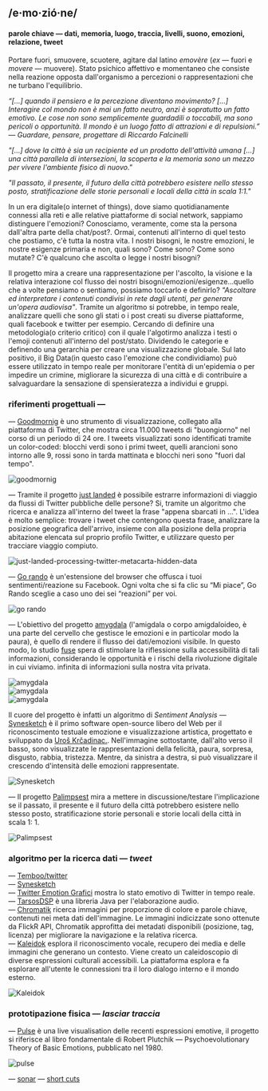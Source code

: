 ## /e·mo·zió·ne/
#### parole chiave — dati, memoria, luogo, traccia, livelli, suono, emozioni, relazione, tweet

Portare fuori, smuovere, scuotere, agitare dal latino _emovère_ (_ex_ — fuori e _movere_ — muovere). Stato psichico affettivo e momentaneo che consiste nella reazione opposta dall'organismo a percezioni o rappresentazioni che ne turbano l'equilibrio.

_“[…] quando il pensiero e la percezione diventano movimento? […] Interagire col mondo non è mai un fatto neutro, anzi è sopratutto un fatto emotivo. Le cose non sono semplicemente guardadili o toccabili, ma sono pericoli o opportunità. Il mondo è un luogo fatto di attrazioni e di repulsioni.” — Guardare, pensare, progettare di Riccardo Falcinelli_

_"[…] dove la città è sia un recipiente ed un prodotto dell'attività umana […] una città parallela di intersezioni, la scoperta e la memoria sono un mezzo per vivere l'ambiente fisico di nuovo."_

_"Il passato, il presente, il futuro della città potrebbero esistere nello stesso posto, stratificazione delle storie personali e locali della città in scala 1:1."_ 

In un era digitale(o internet of things), dove siamo quotidianamente connessi alla reti e alle relative piattaforme di social network, sappiamo distinguere l'emozioni? Conosciamo, veramente, come sta la persona dall'altra parte della chat/post?. Ormai, contenuti all'interno di quel testo che postiamo, c'è tutta la nostra vita. I nostri bisogni, le nostre emozioni, le nostre esigenze primaria e non, quali sono? Come sono? Come sono mutate? C'è qualcuno che ascolta o legge i nostri bisogni?

Il progetto mira a creare una rappresentazione per l'ascolto, la visione e la relativa interazione col flusso dei nostri bisogni/emozioni/esigenze...quello che a volte pensiamo o sentiamo, possiamo toccarlo e definirlo? _"Ascoltare ed interpretare i contenuti condivisi in rete dagli utenti, per generare un'opera audiovisa"_. Tramite un algoritmo si potrebbe, in tempo reale, analizzare quelli che sono gli stati o i post creati su diverse piattaforme, quali facebook e twitter per esempio. Cercando di definire una metodologia(o criterio critico) con il quale l'algotirmo analizza i testi o l'emoji contenuti all'interno del post/stato. Dividendo le categorie e definendo una gerarchia per creare una visualizzazione globale.
Sul lato positivo, il Big Data(in questo caso l'emozione che condividiamo) può essere utilizzato in tempo reale per monitorare l'entità di un'epidemia o per impedire un crimine, migliorare la sicurezza di una città e di contribuire a salvaguardare la sensazione di spensieratezza a individui e gruppi.
  
  
### riferimenti progettuali —
— [Goodmornig](http://blog.blprnt.com/blog/blprnt/goodmorning) è uno strumento di visualizzazione, collegato alla piattaforma di Twitter, che mostra circa 11.000 tweets di "buongiorno" nel corso di un periodo di 24 ore. I tweets visualizzati sono identificati tramite un color-coded: blocchi verdi sono i primi tweet, quelli arancioni sono intorno alle 9, rossi sono in tarda mattinata e blocchi neri sono "fuori dal tempo".

![goodmornig](http://i.imgur.com/QjvWEuJ.jpg)  

— Tramite il progetto [just landed](http://blog.blprnt.com/blog/blprnt/just-landed-processing-twitter-metacarta-hidden-data) è possibile estrarre informazioni di viaggio da flussi di Twitter pubbliche delle persone? Si, tramite un algoritmo che ricerca e analizza all'interno del tweet la frase "appena sbarcati in ...". L'idea è molto semplice: trovare i tweet che contengono questa frase, analizzare la posizione geografica dell'arrivo, insieme con alla posizione della propria abitazione elencata sul proprio profilo Twitter, e utilizzare questo per tracciare viaggio compiuto.

![just-landed-processing-twitter-metacarta-hidden-data](http://i.imgur.com/b4U7Pm7.png)  

— [Go rando](http://www.creativeapplications.net/news/go-rando-a-big-fu-to-facebook-sentiment-analysis/) è un'estensione del browser che offusca i tuoi sentimenti/reazione su Facebook. Ogni volta che si fa clic su “Mi piace”, Go Rando sceglie a caso uno dei sei “reazioni” per voi.  

![go rando](http://i.imgur.com/p06mgzh.jpg)

— L'obiettivo del progetto [amygdala](http://fuseworks.it/it/project/amygdala-it/) (l'amigdala o corpo amigdaloideo, è una parte del cervello che gestisce le emozioni e in particolar modo la paura), è quello di rendere il flusso dei dati/emozioni visibile. In questo modo, lo studio [fuse](http://fuseworks.it/) spera di stimolare la riflessione sulla accessibilità di tali informazioni, considerando le opportunità e i rischi della rivoluzione digitale in cui viviamo. infinita di informazioni sulla nostra vita privata.  

![amygdala](http://i.imgur.com/N2stVDD.jpg)  
![amygdala](http://i.imgur.com/0zdlkQf.jpg)  
![amygdala](http://i.imgur.com/jZ4nQUx.jpg)  
  
Il cuore del progetto è infatti un algoritmo di _Sentiment Analysis_ — [Synesketch](http://krcadinac.com/synesketch/#about) è il primo software open-source libero del Web per il riconoscimento testuale emozione e visualizzazione artistica, progettato e sviluppato da [Uroš Krčadinac.](http://krcadinac.com/). Nell'immagine sottostante, dall'alto verso il basso, sono visualizzate le rappresentazioni della felicità, paura, sorpresa, disgusto, rabbia, tristezza. Mentre, da sinistra a destra, si può visualizzare il crescendo d'intensità delle emozioni rappresentate.

![Synesketch](http://i.imgur.com/JOcP0Gk.jpg)  

— Il progetto [Palimpsest](http://www.creativeapplications.net/unity-3d/palimpsest-collective-memory-through-virtual-reality/) mira a mettere in discussione/testare l'implicazione se il passato, il presente e il futuro della città potrebbero esistere nello stesso posto, stratificazione storie personali e storie locali della città in scala 1: 1.

![Palimpsest](http://i.imgur.com/1T8L9AK.jpg)


### algoritmo per la ricerca dati — _tweet_
— [Temboo/twitter](https://temboo.com/library/Library/Twitter/)   
— [Synesketch](http://krcadinac.com/synesketch/#about)  
— [Twitter Emotion Grafici](https://github.com/dguttman/Twitter-Emotion-Graphs) mostra lo stato emotivo di Twitter in tempo reale.  
— [TarsosDSP](https://github.com/JorenSix/TarsosDSP) è una libreria Java per l'elaborazione audio.  
— [Chromatik](http://chromatik.labs.exalead.com/#home) ricerca immagini per proporzione di colore e parole chiave, contenuti nei meta dati dell'immagine. Le immagini indicizzate sono ottenute da FlickR API, Chromatik approfitta dei metadati disponibili (posizione, tag, licenza) per migliorare la navigazione e la relativa ricerca.  
— [Kaleidok](http://www.kaleidok.co/) esplora il riconoscimento vocale, recupero dei media e delle immagini che generano un contesto. Viene creato un caleidoscopio di diverse espressioni culturali accessibili. La piattaforma esplora e fa esplorare all'utente le connessioni tra il loro dialogo interno e il mondo esterno.  

![Kaleidok](http://i.imgur.com/CMgAmvE.jpg)


### prototipazione fisica — _lasciar traccia_
— [Pulse](http://www.markuskison.de/kinetic.html) è una live visualisation delle recenti espressioni emotive, il progetto si riferisce al libro fondamentale di Robert Plutchik — Psychoevolutionary Theory of Basic Emotions, pubblicato nel 1980.  

![pulse](http://i.imgur.com/S5hmZ5L.jpg)

— [sonar](http://www.dwbowen.com/sonar-drawing-device)
— [short cuts](http://www.creativeapplications.net/events/short-cuts-at-centrepasquart/)
